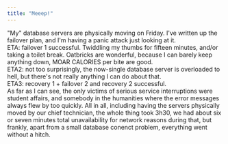 ```yaml
---
title: "Meeep!"
---
```


<p>"My" database servers are physically moving on Friday. I've written up the failover plan, and I'm having a panic attack just looking at it.
<br/>
ETA: failover 1 successful. Twiddling my thumbs for fifteen minutes, and/or taking a toilet break. Oatbricks are wonderful, because I can barely keep anything down, MOAR CALORIES per bite are good.
<br/>
ETA2: not too surprisingly, the now-single database server is overloaded to hell, but there's not really anything I can do about that.
<br/>
ETA3: recovery 1 + failover 2 and recovery 2 successful.
<br/>
As far as I can see, the only victims of serious service interruptions were student affairs, and somebody in the humanities where the error messages always flew by too quickly. All in all, including having the servers physically moved by our chief technician, the whole thing took 3h30, we had about six or seven minutes total unavailability for network reasons during that, but frankly, apart from a small database conenct problem, everything went without a hitch.</p>
